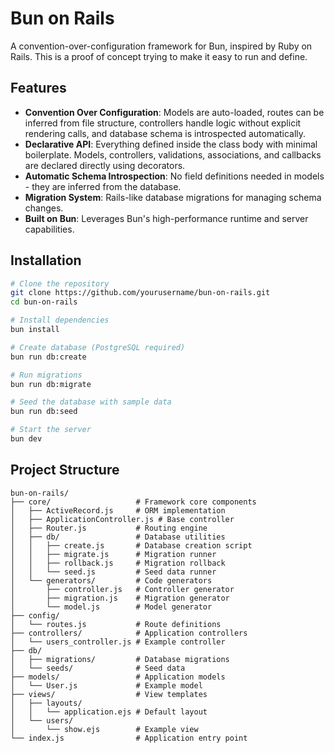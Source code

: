 # Bun on Rails

A convention-over-configuration framework for Bun, inspired by Ruby on Rails. This is a proof of concept trying to make it easy to run and define.

## Features

- **Convention Over Configuration**: Models are auto-loaded, routes can be inferred from file structure, controllers handle logic without explicit rendering calls, and database schema is introspected automatically.
- **Declarative API**: Everything defined inside the class body with minimal boilerplate. Models, controllers, validations, associations, and callbacks are declared directly using decorators.
- **Automatic Schema Introspection**: No field definitions needed in models - they are inferred from the database.
- **Migration System**: Rails-like database migrations for managing schema changes.
- **Built on Bun**: Leverages Bun's high-performance runtime and server capabilities.

## Installation

```bash
# Clone the repository
git clone https://github.com/yourusername/bun-on-rails.git
cd bun-on-rails

# Install dependencies
bun install

# Create database (PostgreSQL required)
bun run db:create

# Run migrations
bun run db:migrate

# Seed the database with sample data
bun run db:seed

# Start the server
bun dev
```

## Project Structure

```
bun-on-rails/
├── core/                   # Framework core components
│   ├── ActiveRecord.js     # ORM implementation
│   ├── ApplicationController.js # Base controller
│   ├── Router.js           # Routing engine
│   ├── db/                 # Database utilities
│   │   ├── create.js       # Database creation script
│   │   ├── migrate.js      # Migration runner
│   │   ├── rollback.js     # Migration rollback
│   │   └── seed.js         # Seed data runner
│   └── generators/         # Code generators
│       ├── controller.js   # Controller generator
│       ├── migration.js    # Migration generator
│       └── model.js        # Model generator
├── config/
│   └── routes.js           # Route definitions
├── controllers/            # Application controllers
│   └── users_controller.js # Example controller
├── db/
│   ├── migrations/         # Database migrations
│   └── seeds/              # Seed data
├── models/                 # Application models
│   └── User.js             # Example model
├── views/                  # View templates
│   ├── layouts/
│   │   └── application.ejs # Default layout
│   └── users/
│       └── show.ejs        # Example view
└── index.js                # Application entry point
```